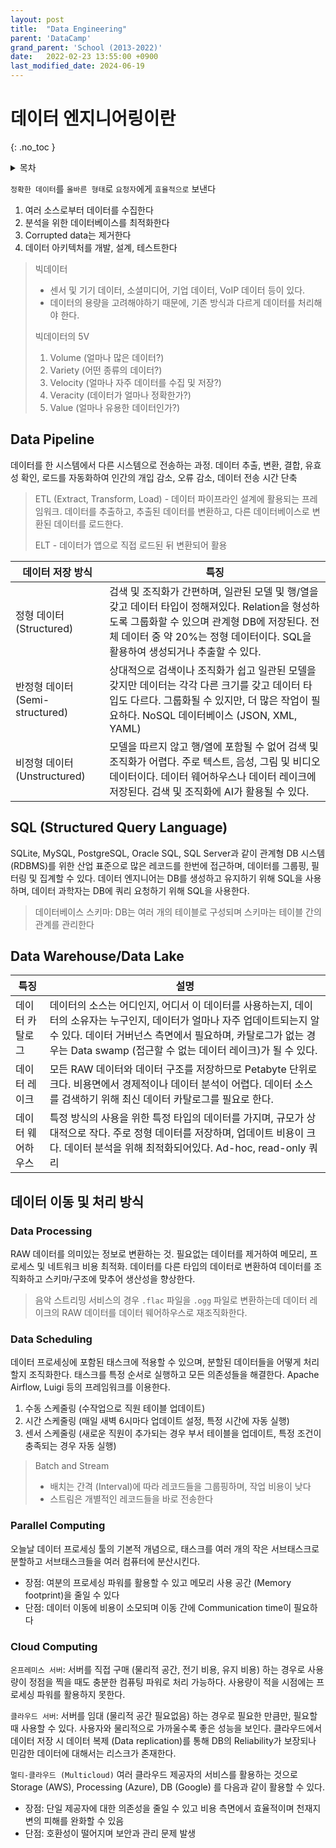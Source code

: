 ```yaml
---
layout: post
title:  "Data Engineering"
parent: 'DataCamp'
grand_parent: 'School (2013-2022)'
date:   2022-02-23 13:55:00 +0900
last_modified_date: 2024-06-19
---
```

# 데이터 엔지니어링이란
{: .no_toc }

<details markdown="block">
  <summary>
    목차
  </summary>
  {: .text-delta }
1. TOC
{:toc}
</details>

`정확한 데이터`를 `올바른 형태`로 `요청자`에게 `효율적으로` 보낸다
1. 여러 소스로부터 데이터를 수집한다
2. 분석을 위한 데이터베이스를 최적화한다
3. Corrupted data는 제거한다
4. 데이터 아키텍처를 개발, 설계, 테스트한다

> 빅데이터
> - 센서 및 기기 데이터, 소셜미디어, 기업 데이터, VoIP 데이터 등이 있다. 
> - 데이터의 용량을 고려해야하기 때문에, 기존 방식과 다르게 데이터를 처리해야 한다.
>
> 빅데이터의 5V
> 1. Volume (얼마나 많은 데이터?)
> 2. Variety (어떤 종류의 데이터?)
> 3. Velocity (얼마나 자주 데이터를 수집 및 저장?)
> 4. Veracity (데이터가 얼마나 정확한가?)
> 5. Value (얼마나 유용한 데이터인가?)

## Data Pipeline
데이터를 한 시스템에서 다른 시스템으로 전송하는 과정. 데이터 추출, 변환, 결합, 유효성 확인, 로드를 자동화하여 인간의 개입 감소, 오류 감소, 데이터 전송 시간 단축

> ETL (Extract, Transform, Load) - 데이터 파이프라인 설계에 활용되는 프레임워크. 데이터를 추출하고, 추출된 데이터를 변환하고, 다른 데이터베이스로 변환된 데이터를 로드한다.
>
> ELT - 데이터가 앱으로 직접 로드된 뒤 변환되어 활용

|데이터 저장 방식|특징|
|---|---|
|정형 데이터 (Structured)|검색 및 조직화가 간편하며, 일관된 모델 및 행/열을 갖고 데이터 타입이 정해져있다. Relation을 형성하도록 그룹화할 수 있으며 관계형 DB에 저장된다. 전체 데이터 중 약 20%는 정형 데이터이다. SQL을 활용하여 생성되거나 추출할 수 있다.|
|반정형 데이터 (Semi-structured)|상대적으로 검색이나 조직화가 쉽고 일관된 모델을 갖지만 데이터는 각각 다른 크기를 갖고 데이터 타입도 다르다. 그룹화될 수 있지만, 더 많은 작업이 필요하다. NoSQL 데이터베이스 (JSON, XML, YAML)|
|비정형 데이터 (Unstructured)|모델을 따르지 않고 행/열에 포함될 수 없어 검색 및 조직화가 어렵다. 주로 텍스트, 음성, 그림 및 비디오 데이터이다. 데이터 웨어하우스나 데이터 레이크에 저장된다. 검색 및 조직화에 AI가 활용될 수 있다.|

## SQL (Structured Query Language)
SQLite, MySQL, PostgreSQL, Oracle SQL, SQL Server과 같이 관계형 DB 시스템 (RDBMS)를 위한 산업 표준으로 많은 레코드를 한번에 접근하며, 데이터를 그룹핑, 필터링 및 집계할 수 있다. 데이터 엔지니어는 DB를 생성하고 유지하기 위해 SQL을 사용하며, 데이터 과학자는 DB에 쿼리 요청하기 위해 SQL을 사용한다.

> 데이터베이스 스키마: DB는 여러 개의 테이블로 구성되며 스키마는 테이블 간의 관계를 관리한다

## Data Warehouse/Data Lake

|특징|설명|
|---|---|
|데이터 카탈로그|데이터의 소스는 어디인지, 어디서 이 데이터를 사용하는지, 데이터의 소유자는 누구인지, 데이터가 얼마나 자주 업데이트되는지 알 수 있다. 데이터 거버넌스 측면에서 필요하며, 카탈로그가 없는 경우는 Data swamp (접근할 수 없는 데이터 레이크)가 될 수 있다.|
|데이터 레이크|모든 RAW 데이터와 데이터 구조를 저장하므로 Petabyte 단위로 크다. 비용면에서 경제적이나 데이터 분석이 어렵다. 데이터 소스를 검색하기 위해 최신 데이터 카탈로그를 필요로 한다.|
|데이터 웨어하우스|특정 방식의 사용을 위한 특정 타입의 데이터를 가지며, 규모가 상대적으로 작다. 주로 정형 데이터를 저장하며, 업데이트 비용이 크다. 데이터 분석을 위해 최적화되어있다. Ad-hoc, read-only 쿼리|

## 데이터 이동 및 처리 방식

### Data Processing
RAW 데이터를 의미있는 정보로 변환하는 것. 필요없는 데이터를 제거하여 메모리, 프로세스 및 네트워크 비용 최적화. 데이터를 다른 타입의 데이터로 변환하여 데이터를 조직화하고 스키마/구조에 맞추어 생산성을 향상한다.

> 음악 스트리밍 서비스의 경우 `.flac` 파일을 `.ogg` 파일로 변환하는데 데이터 레이크의 RAW 데이터를 데이터 웨어하우스로 재조직화한다.

### Data Scheduling
데이터 프로세싱에 포함된 태스크에 적용할 수 있으며, 분할된 데이터들을 어떻게 처리할지 조직화한다. 태스크를 특정 순서로 실행하고 모든 의존성들을 해결한다. Apache Airflow, Luigi 등의 프레임워크를 이용한다.
1. 수동 스케줄링 (수작업으로 직원 테이블 업데이트)
2. 시간 스케줄링 (매일 새벽 6시마다 업데이트 설정, 특정 시간에 자동 실행)
3. 센서 스케줄링 (새로운 직원이 추가되는 경우 부서 테이블을 업데이트, 특정 조건이 충족되는 경우 자동 실행)

> Batch and Stream
> - 배치는 간격 (Interval)에 따라 레코드들을 그룹핑하며, 작업 비용이 낮다
> - 스트림은 개별적인 레코드들을 바로 전송한다

### Parallel Computing
오늘날 데이터 프로세싱 툴의 기본적 개념으로, 태스크를 여러 개의 작은 서브태스크로 분할하고 서브태스크들을 여러 컴퓨터에 분산시킨다.
- 장점: 여분의 프로세싱 파워를 활용할 수 있고 메모리 사용 공간 (Memory footprint)을 줄일 수 있다
- 단점: 데이터 이동에 비용이 소모되며 이동 간에 Communication time이 필요하다

### Cloud Computing
`온프레미스 서버`: 서버를 직접 구매 (물리적 공간, 전기 비용, 유지 비용) 하는 경우로 사용량이 정점을 찍을 때도 충분한 컴퓨팅 파워로 처리 가능하다. 사용량이 적을 시점에는 프로세싱 파워를 활용하지 못한다.

`클라우드 서버`: 서버를 임대 (물리적 공간 필요없음) 하는 경우로 필요한 만큼만, 필요할 때 사용할 수 있다. 사용자와 물리적으로 가까울수록 좋은 성능을 보인다. 클라우드에서 데이터 저장 시 데이터 복제 (Data replication)를 통해 DB의 Reliability가 보장되나 민감한 데이터에 대해서는 리스크가 존재한다.

`멀티-클라우드 (Multicloud)` 여러 클라우드 제공자의 서비스를 활용하는 것으로 Storage (AWS), Processing (Azure), DB (Google) 를 다음과 같이 활용할 수 있다.
- 장점: 단일 제공자에 대한 의존성을 줄일 수 있고 비용 측면에서 효율적이며 천재지변의 피해를 완화할 수 있음
- 단점: 호환성이 떨어지며 보안과 관리 문제 발생